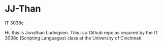 # JJ-Than
 IT 3038c

Hi, this is Jonathan Ludvigsen. This is a Github repo as required by the IT 3038c (Scripting Languages) class at the University of Cincinnati. 
